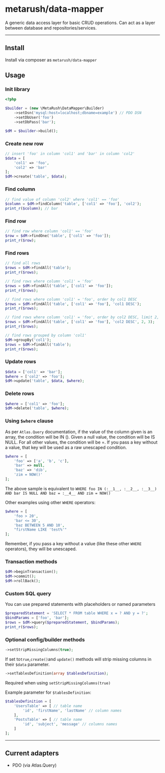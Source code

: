 # metarush/data-mapper

A generic data access layer for basic CRUD operations.
Can act as a layer between database and repositories/services.

---

## Install

Install via composer as `metarush/data-mapper`

## Usage

### Init library

```php
<?php

$builder = (new \MetaRush\DataMapper\Builder)
    ->setDsn('mysql:host=localhost;dbname=example') // PDO DSN
    ->setDbUser('foo')
    ->setDbPass('bar');

$dM = $builder->build();
```

### Create new row

```php
// insert 'foo' in column 'col1' and 'bar' in column 'col2'
$data = [
    'col1' => 'foo',
    'col2' => 'bar'
];
$dM->create('table', $data);
```

### Find column

```php
// find value of column 'col2' where 'col1' == 'foo'
$column = $dM->findColumn('table', ['col1' => 'foo'], 'col2');
print_r($column); // bar
```

### Find row

```php
// find row where column 'col1' == 'foo'
$row = $dM->findOne('table', ['col1' => 'foo']);
print_r($row);
```

### Find rows

```php
// find all rows
$rows = $dM->findAll('table');
print_r($rows);

// find rows where column 'col1' = 'foo'
$rows = $dM->findAll('table', ['col1' => 'foo']);
print_r($rows);

// find rows where column 'col1' = 'foo', order by col1 DESC
$rows = $dM->findAll('table', ['col1' => 'foo'], 'col1 DESC');
print_r($rows);

// find rows where column 'col1' = 'foo', order by col2 DESC, limit 2, offset 3
$rows = $dM->findAll('table', ['col1' => 'foo'], 'col2 DESC', 2, 3);
print_r($rows);

// find rows grouped by column 'col1'
$dM->groupBy('col1');
$rows = $dM->findAll('table');
print_r($rows);
```

### Update rows

```php
$data = ['col1' => 'bar'];
$where = ['col2' => 'foo'];
$dM->update('table', $data, $where);
```

### Delete rows

```php
$where = ['col1' => 'foo'];
$dM->delete('table', $where);
```

### Using `$where` clause

As per `Atlas.Query` documentation, if the value of the column given is an array, the condition will be IN (). Given a null value, the condition will be IS NULL. For all other values, the condition will be =. If you pass a key without a value, that key will be used as a raw unescaped condition.

```php
$where = [
    'foo' => ['a', 'b', 'c'],
    'bar' => null,
    'baz' => 'dib',
    'zim = NOW()'
];
```

The above sample is equivalent to
`WHERE foo IN (:__1__, :__2__, :__3__) AND bar IS NULL AND baz = :__4__ AND zim = NOW()`

Other examples using other `WHERE` operators:

```php
$where = [
    'foo > 20',
    'bar <= 30',
    'baz BETWEEN 5 AND 10',
    "firstName LIKE 'test%'"
];
```

Remember, if you pass a key without a value (like these other `WHERE` operators), they will be unescaped.

### Transaction methods

```php
$dM->beginTransaction();
$dM->commit();
$dM->rollBack();
```

### Custom SQL query

You can use prepared statements with placeholders or named parameters

```php
$preparedStatement = 'SELECT * FROM table WHERE x = ? AND y = ?';
$bindParams = ['foo', 'bar'];
$rows = $dM->query($preparedStatement, $bindParams);
print_r($rows);
```

### Optional config/builder methods

```php
->setStripMissingColumns(true);
```

If set to`true`,`create()`and `update()` methods will strip missing columns in their `$data`  parameter.

```php
->setTablesDefinition(array $tablesDefinition);
```

Required when using `setStripMissingColumns(true)`

Example parameter for `$tablesDefinition`:

```php
$tablesDefinition = [
    'UsersTable' => [ // table name
        'id', 'firstName', 'lastName' // column names
    ],
    'PostsTable' => [ // table name
        'id', 'subject', 'message' // columns names
    ]
];
```

---

## Current adapters

- PDO (via Atlas.Query)
